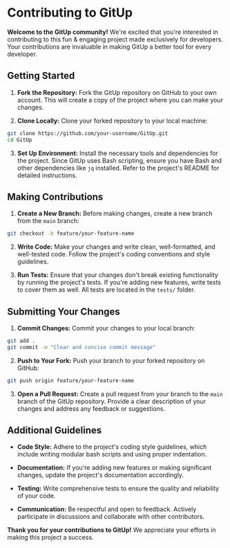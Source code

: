 
# Contributing to GitUp

**Welcome to the GitUp community!** We're excited that you're interested in contributing to this fun & engaging project made exclusively for developers. Your contributions are invaluable in making GitUp a better tool for every developer.

## Getting Started

1. **Fork the Repository:** Fork the GitUp repository on GitHub to your own account. This will create a copy of the project where you can make your changes.

2. **Clone Locally:** Clone your forked repository to your local machine:

```bash
git clone https://github.com/your-username/GitUp.git
cd GitUp
```

3. **Set Up Environment:** Install the necessary tools and dependencies for the project. Since GitUp uses Bash scripting, ensure you have Bash and other dependencies like `jq` installed. Refer to the project's README for detailed instructions.

## Making Contributions

1. **Create a New Branch:** Before making changes, create a new branch from the `main` branch:

```bash
git checkout -b feature/your-feature-name
```

2. **Write Code:** Make your changes and write clean, well-formatted, and well-tested code. Follow the project's coding conventions and style guidelines.

3. **Run Tests:** Ensure that your changes don't break existing functionality by running the project's tests. If you're adding new features, write tests to cover them as well. All tests are located in the `tests/` folder.

## Submitting Your Changes

1. **Commit Changes:** Commit your changes to your local branch:

```bash
git add .
git commit -m "Clear and concise commit message"
```

2. **Push to Your Fork:** Push your branch to your forked repository on GitHub:

```bash
git push origin feature/your-feature-name
```

3. **Open a Pull Request:** Create a pull request from your branch to the `main` branch of the GitUp repository. Provide a clear description of your changes and address any feedback or suggestions.

## Additional Guidelines

- **Code Style:** Adhere to the project's coding style guidelines, which include writing modular bash scripts and using proper indentation.
  
- **Documentation:** If you're adding new features or making significant changes, update the project's documentation accordingly.
  
- **Testing:** Write comprehensive tests to ensure the quality and reliability of your code.
  
- **Communication:** Be respectful and open to feedback. Actively participate in discussions and collaborate with other contributors.

**Thank you for your contributions to GitUp!** We appreciate your efforts in making this project a success.

